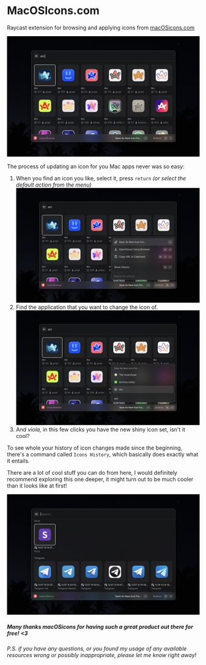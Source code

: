 # MacOSIcons.com

Raycast extension for browsing and applying icons from [macOSicons.com](https://macosicons.com)

![home.jpeg](home.jpeg)

The process of updating an icon for you Mac apps never was so easy:

1. When you find an icon you like, select it, press `return` _(or select the default action from the menu)_
   ![actions.jpeg](actions.jpeg)
2. Find the application that you want to change the icon of.
   ![update-app-icon.png](actions-update.png)
3. And _viola,_ in this few clicks you have the new shiny icon set, isn't it cool?

To see whole your history of icon changes made since the beginning, there's a command called `Icons History`, which
basically does exactly what it entails. 

There are a lot of cool stuff you can do from here, I would definitely recommend exploring this one deeper, it might turn out to be much cooler than it looks like at first!

![history.jpeg](history.jpeg)

##### Many thanks macOSicons for having such a great product out there for free! <3

_P.S. if you have any questions, or you found my usage of any available resources wrong or possibly inappropriate,
please let me know right away!_
